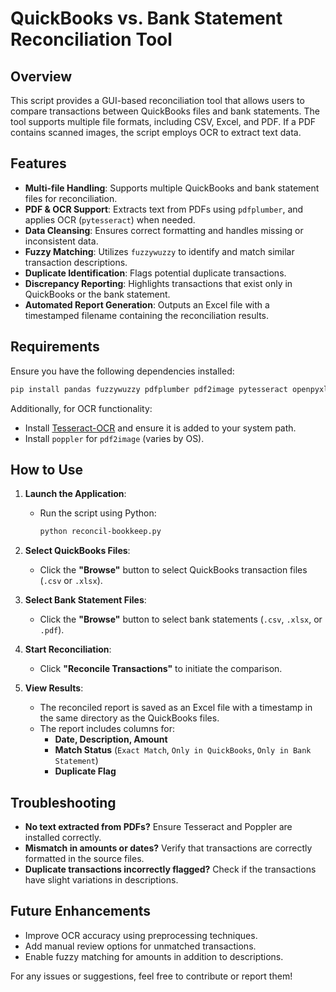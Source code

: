 # QuickBooks vs. Bank Statement Reconciliation Tool

## Overview
This script provides a GUI-based reconciliation tool that allows users to compare transactions between QuickBooks files and bank statements. The tool supports multiple file formats, including CSV, Excel, and PDF. If a PDF contains scanned images, the script employs OCR to extract text data.

## Features
- **Multi-file Handling**: Supports multiple QuickBooks and bank statement files for reconciliation.
- **PDF & OCR Support**: Extracts text from PDFs using `pdfplumber`, and applies OCR (`pytesseract`) when needed.
- **Data Cleansing**: Ensures correct formatting and handles missing or inconsistent data.
- **Fuzzy Matching**: Utilizes `fuzzywuzzy` to identify and match similar transaction descriptions.
- **Duplicate Identification**: Flags potential duplicate transactions.
- **Discrepancy Reporting**: Highlights transactions that exist only in QuickBooks or the bank statement.
- **Automated Report Generation**: Outputs an Excel file with a timestamped filename containing the reconciliation results.

## Requirements
Ensure you have the following dependencies installed:

```sh
pip install pandas fuzzywuzzy pdfplumber pdf2image pytesseract openpyxl
```

Additionally, for OCR functionality:
- Install [Tesseract-OCR](https://github.com/tesseract-ocr/tesseract) and ensure it is added to your system path.
- Install `poppler` for `pdf2image` (varies by OS).

## How to Use
1. **Launch the Application**:
   - Run the script using Python:
     ```sh
     python reconcil-bookkeep.py
     ```

2. **Select QuickBooks Files**:
   - Click the **"Browse"** button to select QuickBooks transaction files (`.csv` or `.xlsx`).

3. **Select Bank Statement Files**:
   - Click the **"Browse"** button to select bank statements (`.csv`, `.xlsx`, or `.pdf`).

4. **Start Reconciliation**:
   - Click **"Reconcile Transactions"** to initiate the comparison.

5. **View Results**:
   - The reconciled report is saved as an Excel file with a timestamp in the same directory as the QuickBooks files.
   - The report includes columns for:
     - **Date, Description, Amount**
     - **Match Status** (`Exact Match`, `Only in QuickBooks`, `Only in Bank Statement`)
     - **Duplicate Flag**

## Troubleshooting
- **No text extracted from PDFs?** Ensure Tesseract and Poppler are installed correctly.
- **Mismatch in amounts or dates?** Verify that transactions are correctly formatted in the source files.
- **Duplicate transactions incorrectly flagged?** Check if the transactions have slight variations in descriptions.

## Future Enhancements
- Improve OCR accuracy using preprocessing techniques.
- Add manual review options for unmatched transactions.
- Enable fuzzy matching for amounts in addition to descriptions.

For any issues or suggestions, feel free to contribute or report them!

